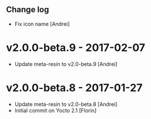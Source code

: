 Change log
-----------

* Fix icon name [Andrei]

# v2.0.0-beta.9 - 2017-02-07

* Update meta-resin to v2.0-beta.9 [Andrei]

# v2.0.0-beta.8 - 2017-01-27

* Update meta-resin to v2.0-beta.8 [Andrei]
* Initial commit on Yocto 2.1 [Florin]